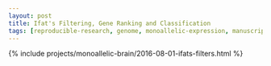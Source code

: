 ```yaml
---
layout: post
title: Ifat's Filtering, Gene Ranking and Classification
tags: [reproducible-research, genome, monoallelic-expression, manuscript]
---
```


{% include projects/monoallelic-brain/2016-08-01-ifats-filters.html %}

